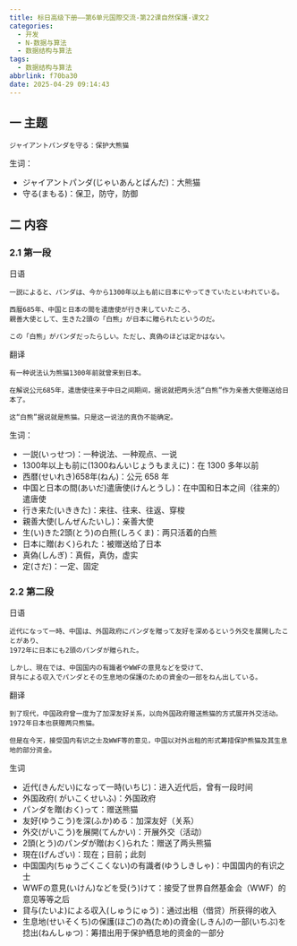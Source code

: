 ```yaml
---
title: 标日高级下册——第6单元国際交流-第22课自然保護-课文2
categories:
  - 开发
  - N-数据与算法
  - 数据结构与算法
tags:
  - 数据结构与算法
abbrlink: f70ba30
date: 2025-04-29 09:14:43
---
```

## 一 主题

```
ジャイアントパンダを守る：保护大熊猫
```

<!--more-->

生词：

* ジャイアントパンダ(じゃいあんとぱんだ)：大熊猫
* 守る(まもる)：保卫，防守，防御

## 二 内容

### 2.1 第一段

日语

```
一説によると、パンダは、今から1300年以上も前に日本にやってきていたといわれている。

西暦685年、中国と日本の間を遣唐使が行き来していたころ、
親善大使として、生きた2頭の「白熊」が日本に贈られたというのだ。

この「白熊」がパンダだったらしい。ただし、真偽のほどは定かはない。
```

翻译

```
有一种说法认为熊猫1300年前就曾来到日本。

在解说公元685年，遣唐使往来于中日之间期间，据说就把两头活“白熊”作为亲善大使赠送给日本了。

这“白熊”据说就是熊猫。只是这一说法的真伪不能确定。
```

生词：

* 一説(いっせつ)：一种说法、一种观点、一说
* 1300年以上も前に(1300ねんいじょうもまえに)：在 1300 多年以前
* 西暦(せいれき)658年(ねん)：公元 658 年
* 中国と日本の間(あいだ)遣唐使(けんとうし)：在中国和日本之间（往来的）遣唐使
* 行き来た(いききた)：来往、往来、往返、穿梭
* 親善大使(しんぜんたいし)：亲善大使
* 生(い)きた2頭(とう)の白熊(しろくま)：两只活着的白熊
* 日本に贈(おく)られた：被赠送给了日本
* 真偽(しんぎ)：真假，真伪，虚实
* 定(さだ)：一定、固定

### 2.2 第二段

日语

```
近代になって一時、中国は、外国政府にパンダを贈って友好を深めるという外交を展開したことがあり、
1972年に日本にも2頭のパンダが贈られた。

しかし、現在では、中国国内の有識者やWWFの意見などを受けて、
貸与による収入でパンダとその生息地の保護のための資金の一部をねん出している。
```

翻译

```
到了现代，中国政府曾一度为了加深友好关系，以向外国政府赠送熊猫的方式展开外交活动。
1972年日本也获赠两只熊猫。

但是在今天，接受国内有识之士及WWF等的意见，中国以对外出租的形式筹措保护熊猫及其生息地的部分资金。
```


生词

* 近代(きんだい)になって一時(いちじ)：进入近代后，曾有一段时间
* 外国政府( がいこくせいふ)：外国政府
* パンダを贈(おく)って：赠送熊猫
* 友好(ゆうこう)を深(ふか)める：加深友好（关系）
* 外交(がいこう)を展開(てんかい)：开展外交（活动）
* 2頭(とう)のパンダが贈(おく)られた：赠送了两头熊猫
* 現在(げんざい)：现在；目前；此刻
* 中国国内(ちゅうごくこくない)の有識者(ゆうしきしゃ)：中国国内的有识之士
* WWFの意見(いけん)などを受(う)けて：接受了世界自然基金会（WWF）的意见等等之后
* 貸与(たいよ)による収入(しゅうにゅう)：通过出租（借贷）所获得的收入
* 生息地(せいそくち)の保護(ほご)の為(ため)の資金(しきん)の一部(いちぶ)を捻出(ねんしゅつ)：筹措出用于保护栖息地的资金的一部分


